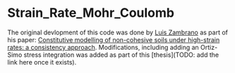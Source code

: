 # Strain_Rate_Mohr_Coulomb

The original devlopment of this code was done by [Luis Zambrano](https://civil.umaine.edu/faculty/luis-zambrano-cruzatty/) as part of his paper: [Constitutive modelling of non-cohesive soils under high-strain rates: a consistency approach](https://doi.org/10.1680/jgeot.21.00192). Modifications, including adding an Ortiz-Simo stress integration was added as part of this [thesis](TODO: add the link here once it exists).
